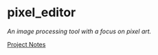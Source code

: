# pixel_editor

*An image processing tool with a focus on pixel art.*

[Project Notes](https://www.notion.so/enspyrco/PixelEditor-5eabae04af8147ce87275bdc2a2b2786)
